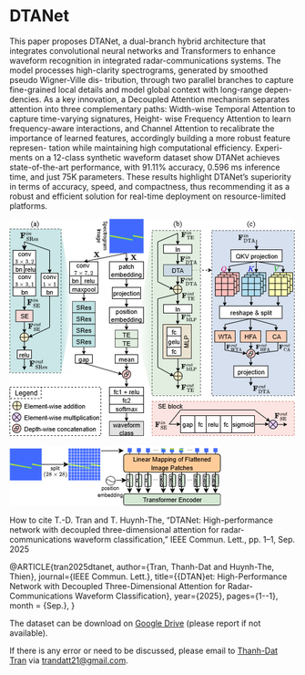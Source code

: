 # DTANet

This paper proposes DTANet, a dual-branch hybrid
architecture that integrates convolutional neural networks and
Transformers to enhance waveform recognition in integrated
radar-communications systems. The model processes high-clarity
spectrograms, generated by smoothed pseudo Wigner-Ville dis-
tribution, through two parallel branches to capture fine-grained
local details and model global context with long-range depen-
dencies. As a key innovation, a Decoupled Attention mechanism
separates attention into three complementary paths: Width-wise
Temporal Attention to capture time-varying signatures, Height-
wise Frequency Attention to learn frequency-aware interactions,
and Channel Attention to recalibrate the importance of learned
features, accordingly building a more robust feature represen-
tation while maintaining high computational efficiency. Experi-
ments on a 12-class synthetic waveform dataset show DTANet
achieves state-of-the-art performance, with 91.11% accuracy,
0.596 ms inference time, and just 75K parameters. These results
highlight DTANet’s superiority in terms of accuracy, speed, and
compactness, thus recommending it as a robust and efficient
solution for real-time deployment on resource-limited platforms.

![Architecture](https://raw.githubusercontent.com/DatChanThanh/DTANet/b1c367e07993df97ecf034f6740b63e7ad31460d/architecture.png)


![Position Embedding](https://github.com/DatChanThanh/DTANet/raw/b1c367e07993df97ecf034f6740b63e7ad31460d/position_embedding.png)

How to cite
T.-D. Tran and T. Huynh-The, “DTANet: High-performance network with decoupled three-dimensional attention for radar-communications waveform classification,” IEEE Commun. Lett., pp. 1–1, Sep. 2025

@ARTICLE{tran2025dtanet,
  author={Tran, Thanh-Dat and Huynh-The, Thien},
  journal={IEEE Commun. Lett.}, 
  title={{DTAN}et: High-Performance Network with Decoupled Three-Dimensional Attention for Radar-Communications Waveform Classification}, 
  year={2025},
  pages={1--1},
  month = {Sep.},
}


The dataset can be download on [Google Drive](https://drive.google.com/drive/u/1/folders/14DWPcBVMQ7CrNo13gEoDppv6Rn0Ze0c3) (please report if not available).

 If there is any error or need to be discussed, please email to [Thanh-Dat Tran](https://github.com/DatChanThanh) via [trandatt21@gmail.com](mailto:trandatt21@gmail.com).
